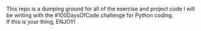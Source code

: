 This repo is a dumping ground for all of the exercise and project code I will be writing with the #100DaysOfCode challenge for Python coding.  
If this is your thing, ENJOY! 
